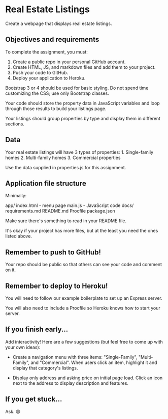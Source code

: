 # Real Estate Listings

Create a webpage that displays real estate listings.

## Objectives and requirements

To complete the assignment, you must:

1. Create a public repo in your personal GitHub account.
2. Create HTML, JS, and markdown files and add them to your project.
3. Push your code to GitHub.
4. Deploy your application to Heroku.

Bootstrap 3 or 4 should be used for basic styling. Do not spend time customizing the CSS; use only Bootstrap classes.

Your code should store the property data in JavaScript variables and loop through those results to build your listings page.

Your listings should group properties by type and display them in different sections. 

## Data

Your real estate listings will have 3 types of properties:
    1. Single-family homes
    2. Multi-family homes
    3. Commercial properties

Use the data supplied in properties.js for this assignment.
    
## Application file structure

Minimally:

  app/
    index.html - menu page
    main.js - JavaScript code
  docs/
    requirements.md
  README.md
  Procfile
  package.json

Make sure there's something to read in your README file.

It's okay if your project has more files, but at the least you need the ones listed above.

## Remember to push to GitHub!

Your repo should be public so that others can see your code and comment on it.

## Remember to deploy to Heroku!

You will need to follow our example boilerplate to set up an Express server.

You will also need to include a Procfile so Heroku knows how to start your server.

## If you finish early...

Add interactivity! Here are a few suggestions (but feel free to come up with your own ideas):

* Create a navigation menu with three items: "Single-Family", "Multi-Family", and "Commercial". When users click an item, highlight it and display that category's listings.

* Display only address and asking price on initial page load. Click an icon next to the address to display description and features.

## If you get stuck...

Ask. :smile:


